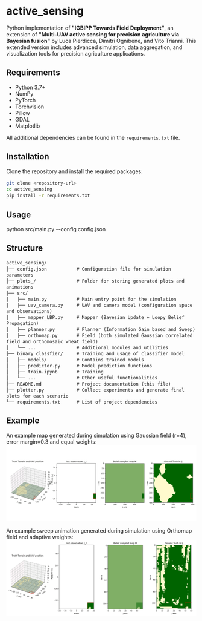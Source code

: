 # active_sensing

Python implementation of **"IGBIPP Towards Field Deployment"**, an extension of **"Multi-UAV active sensing for precision agriculture via Bayesian fusion"** by Luca Pierdicca, Dimitri Ognibene, and Vito Trianni. This extended version includes advanced simulation, data aggregation, and visualization tools for precision agriculture applications.



<!-- ## Overview

This repository provides a comprehensive simulation framework for multi-UAV active sensing in precision agriculture. The project extends previous work by integrating:
- **UAV Trajectory Planning:** Generate efficient flight paths using active sensing strategies.
- **Camera and Sensor Simulation:** Model camera observations, including field-of-view, overlap, and noise.
- **Data Aggregation and Visualization:** Process and visualize data collected during simulated flights.

The implementation leverages Bayesian fusion techniques to enhance data quality and decision-making in field deployment scenarios. -->

<!-- ## Features

- **Multi-UAV Coordination:** Simulate and plan trajectories for multiple UAVs.
- **Active Sensing:** Optimize UAV paths to collect high-value information.
- **Camera Simulation:** Detailed modeling of camera parameters and noise.
- **Precision Agriculture:** Tools and datasets for agricultural monitoring.
- **Visualization:** Generate animations and plots to assess UAV performance. -->

## Requirements

- Python 3.7+
- NumPy
- PyTorch
- Torchvision
- Pillow
- GDAL
- Matplotlib

All additional dependencies can be found in the `requirements.txt` file.

## Installation

Clone the repository and install the required packages:

```bash
git clone <repository-url>
cd active_sensing
pip install -r requirements.txt
```

## Usage

python src/main.py --config config.json

## Structure

```plaintext
active_sensing/
├── config.json           # Configuration file for simulation parameters
├── plots_/               # Folder for storing generated plots and animations
├── src/
│   ├── main.py           # Main entry point for the simulation
│   ├── uav_camera.py     # UAV and camera model (configuration space and observations)
│   ├── mapper_LBP.py     # Mapper (Bayesian Update + Loopy Belief Propagation)
│   ├── planner.py        # Planner (Information Gain based and Sweep)
│   ├── orthomap.py       # Field (both simulated Gaussian correlated field and orthomosaic wheat field)
│   └── ...               # Additional modules and utilities
├── binary_classfier/     # Training and usage of classifier model
│   ├── models/           # Contains trained models
│   ├── predictor.py      # Model prediction functions
│   ├── train.ipynb       # Training
│   └── ...               # Other useful functionalities
├── README.md             # Project documentation (this file)
├── plotter.py            # Collect experiments and generate final plots for each scenario
└── requirements.txt      # List of project dependencies
```

## Example
An example map generated during simulation using Gaussian field (r=4), error margin=0.3 and equal weights:
![Gaussian Animation](plots_/ig_gaussian_equal_e0.3.gif)

An example sweep animation generated during simulation using Orthomap field and adaptive weights:
![Sweep Animation](plots_/sweep_adaptive_orthomap.gif)
